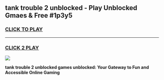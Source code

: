 
## tank trouble 2 unblocked - Play Unblocked Gmaes & Free #1p3y5
<h3>
<a href="https://news.freeplayer.one?title=tank_trouble_2_unblocked&ref=24F">CLICK TO PLAY</a></h3>
<hr>

<h3>
<a href="https://news.freeplayer.one?title=tank_trouble_2_unblocked&ref=24F">CLICK 2 PLAY</a>
  
</h3>

<a href="https://news.freeplayer.one?title=tank_trouble_2_unblocked&ref=24F/"><img src="https://clearcache.store/games.png"></a>


**tank trouble 2 unblocked games unblocked: Your Gateway to Fun and Accessible Online Gaming**
